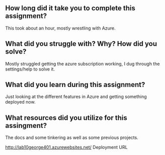 ﻿<h2>How long did it take you to complete this assignment?</h2>
<p> This took about an hour, mostly wrestling with Azure.</p>
<h2>What did you struggle with? Why? How did you solve?</h2>
<p>	Mostly struggled getting the azure subscription working, I dug through the settings/help to solve it.</p>
<h2>What did you learn during this assignment?</h2>
<p>	Just looking at the different features in Azure and getting something deployed now.</p>
<h2>What resources did you utilize for this assingment?</h2>
<p>	The docs and some tinkering as well as some previous projects.</p>

http://lab10george401.azurewebsites.net/  Deployment URL